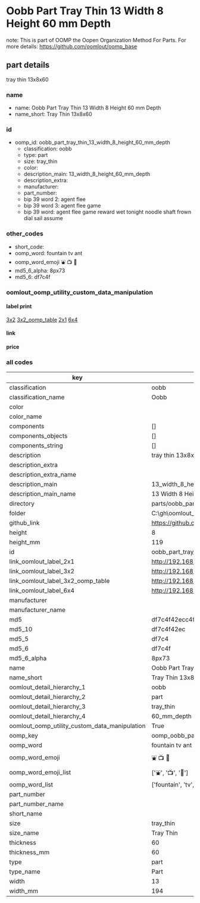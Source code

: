 # Oobb Part Tray Thin 13 Width 8 Height 60 mm Depth  

note: This is part of OOMP the Oopen Organization Method For Parts. For more details: https://github.com/oomlout/oomp_base

##  part details
  



tray thin 13x8x60



### name
* name: Oobb Part Tray Thin 13 Width 8 Height 60 mm Depth
* name_short: Tray Thin 13x8x60 
### id
* oomp_id: oobb_part_tray_thin_13_width_8_height_60_mm_depth
  * classification: oobb
  * type: part
  * size: tray_thin
  * color: 
  * description_main: 13_width_8_height_60_mm_depth
  * description_extra: 
  * manufacturer: 
  * part_number: 
  * bip 39 word 2: agent flee
  * bip 39 word 3: agent flee game
  * bip 39 word: agent flee game reward wet tonight noodle shaft frown dial sail assume

### other_codes
* short_code: 
* oomp_word: fountain tv ant
* oomp_word_emoji :fountain: :tv: :ant:
* md5_6_alpha: 8px73
* md5_6: df7c4f






### oomlout_oomp_utility_custom_data_manipulation
#### label print
[3x2](http://192.168.1.245:1112/?label=oomp%208px73)
[3x2_oomp_table](http://192.168.1.108:1112/?label=oomp%208px73)
[2x1](http://192.168.1.242:1112/?label=oomp%208px73)
[6x4](http://192.168.1.55:1112/?label=oomp%208px73)    

#### link

                              

#### price







### all codes 
| key | value |  
| --- | --- |  
| classification | oobb |  
| classification_name | Oobb |  
| color |  |  
| color_name |  |  
| components | [] |  
| components_objects | [] |  
| components_string | [] |  
| description | tray thin 13x8x60 |  
| description_extra |  |  
| description_extra_name |  |  
| description_main | 13_width_8_height_60_mm_depth |  
| description_main_name | 13 Width 8 Height 60 mm Depth |  
| directory | parts/oobb_part_tray_thin_13_width_8_height_60_mm_depth |  
| folder | C:\gh\oomlout_oobb_version_4_generated_parts\parts\oobb_part_tray_thin_13_width_8_height_60_mm_depth |  
| github_link | https://github.com/oomlout/oomlout_oomp_part_src/tree/main/parts/oobb_part_tray_thin_13_width_8_height_60_mm_depth |  
| height | 8 |  
| height_mm | 119 |  
| id | oobb_part_tray_thin_13_width_8_height_60_mm_depth |  
| link_oomlout_label_2x1 | http://192.168.1.242:1112/?label=oomp%208px73 |  
| link_oomlout_label_3x2 | http://192.168.1.245:1112/?label=oomp%208px73 |  
| link_oomlout_label_3x2_oomp_table | http://192.168.1.108:1112/?label=oomp%208px73 |  
| link_oomlout_label_6x4 | http://192.168.1.55:1112/?label=oomp%208px73 |  
| manufacturer |  |  
| manufacturer_name |  |  
| md5 | df7c4f42ecc4f2c3927ccb8abe563027 |  
| md5_10 | df7c4f42ec |  
| md5_5 | df7c4 |  
| md5_6 | df7c4f |  
| md5_6_alpha | 8px73 |  
| name | Oobb Part Tray Thin 13 Width 8 Height 60 mm Depth |  
| name_short | Tray Thin 13x8x60  |  
| oomlout_detail_hierarchy_1 | oobb |  
| oomlout_detail_hierarchy_2 | part |  
| oomlout_detail_hierarchy_3 | tray_thin |  
| oomlout_detail_hierarchy_4 | 60_mm_depth |  
| oomlout_oomp_utility_custom_data_manipulation | True |  
| oomp_key | oomp_oobb_part_tray_thin_13_width_8_height_60_mm_depth |  
| oomp_word | fountain tv ant |  
| oomp_word_emoji | :fountain: :tv: :ant: |  
| oomp_word_emoji_list | [':fountain:', ':tv:', ':ant:'] |  
| oomp_word_list | ['fountain', 'tv', 'ant'] |  
| part_number |  |  
| part_number_name |  |  
| short_name |  |  
| size | tray_thin |  
| size_name | Tray Thin |  
| thickness | 60 |  
| thickness_mm | 60 |  
| type | part |  
| type_name | Part |  
| width | 13 |  
| width_mm | 194 |  
